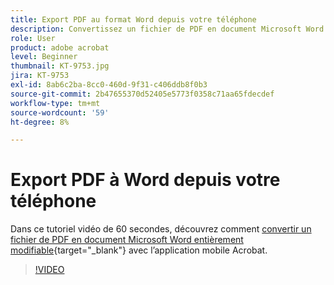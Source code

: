 ```yaml
---
title: Export PDF au format Word depuis votre téléphone
description: Convertissez un fichier de PDF en document Microsoft Word entièrement modifiable avec l’application mobile Acrobat
role: User
product: adobe acrobat
level: Beginner
thumbnail: KT-9753.jpg
jira: KT-9753
exl-id: 8ab6c2ba-8cc0-460d-9f31-c406ddb8f0b3
source-git-commit: 2b47655370d52405e5773f0358c71aa65fdecdef
workflow-type: tm+mt
source-wordcount: '59'
ht-degree: 8%

---
```


# Export PDF à Word depuis votre téléphone

Dans ce tutoriel vidéo de 60 secondes, découvrez comment [convertir un fichier de PDF en document Microsoft Word entièrement modifiable](https://www.adobe.com/fr/acrobat/online/pdf-to-word.html){target="_blank"} avec l’application mobile Acrobat.

>[!VIDEO](https://video.tv.adobe.com/v/340214?quality=12&learn=on&hidetitle=true)
